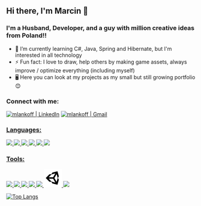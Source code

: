 ## Hi there, I'm Marcin 👋
### I'm a Husband, Developer, and a guy with million creative ideas from Poland!!

- 🌱 I’m currently learning C#, Java, Spring and Hibernate, but I'm interested in all technology
- ⚡ Fun fact: I love to draw, help others by making game assets, always improve / optimize everything (including myself)
- 🖥️ Here you can look at my projects as my small but still growing portfolio 😊
### Connect with me:


[<img alt="mlankoff | LinkedIn" width="48px" src="https://img.icons8.com/color/48/000000/linkedin.png" />][linkedin]
<a href="mailto:mlankoff@gmail.com?"><img alt="mlankoff | Gmail" width="48px" src="https://img.icons8.com/color/48/000000/gmail--v1.png" />


### Languages:

<img src="https://img.icons8.com/color/48/000000/java-coffee-cup-logo--v1.png"/>
<img src="https://img.icons8.com/color/48/000000/c-sharp-logo-2.png"/>
<img src="https://img.icons8.com/color/48/000000/html-5--v1.png"/>
<img src="https://img.icons8.com/color/48/000000/css3.png"/>
<img src="https://img.icons8.com/color/48/000000/sql.png"/>
<img src="https://img.icons8.com/color/48/000000/arduino.png"/>
  
### Tools:
  
<img src="https://img.icons8.com/color/48/000000/visual-studio-2019.png"/>
<img src="https://img.icons8.com/color/48/000000/git.png"/>
<img src="https://img.icons8.com/color/48/000000/trello.png"/>
<img src="https://img.icons8.com/color/48/000000/sublime-text.png"/>
<img src="https://icons.iconarchive.com/icons/saki/nuoveXT/48/Apps-eclipse-icon.png"/>
<img width="48px" src="https://github.com/mlankoff/mlankoff/blob/main/unity_icon_136074.svg" />
<img src="https://img.icons8.com/color/48/000000/gimp.png"/>
  


![Top Langs](https://github-readme-stats.vercel.app/api/top-langs/?username=mlankoff&layout=compact)
  
  
[linkedin]: https://www.linkedin.com/in/marcin-lankoff/
